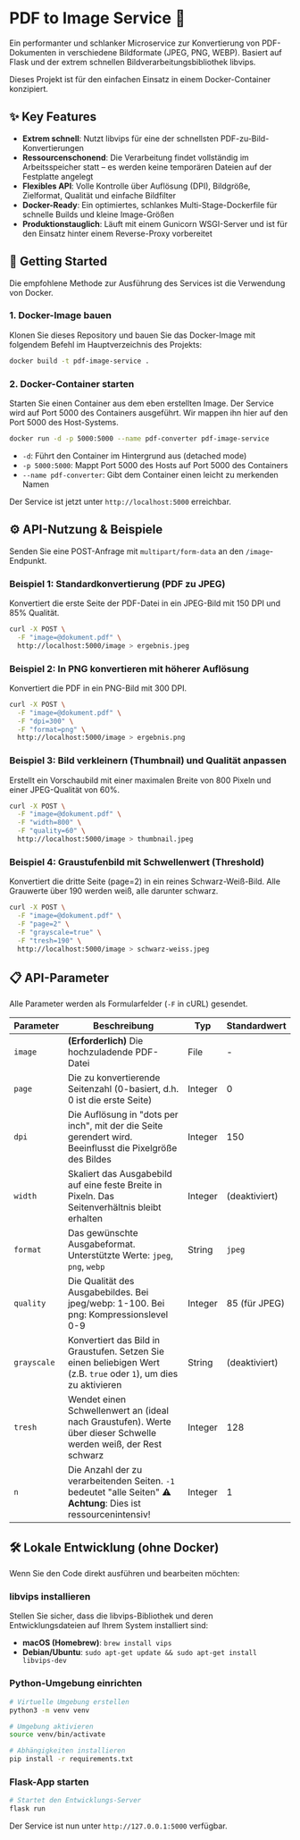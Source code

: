 # PDF to Image Service 🚀

Ein performanter und schlanker Microservice zur Konvertierung von PDF-Dokumenten in verschiedene Bildformate (JPEG, PNG, WEBP). Basiert auf Flask und der extrem schnellen Bildverarbeitungsbibliothek libvips.

Dieses Projekt ist für den einfachen Einsatz in einem Docker-Container konzipiert.

## ✨ Key Features

- **Extrem schnell**: Nutzt libvips für eine der schnellsten PDF-zu-Bild-Konvertierungen
- **Ressourcenschonend**: Die Verarbeitung findet vollständig im Arbeitsspeicher statt – es werden keine temporären Dateien auf der Festplatte angelegt
- **Flexibles API**: Volle Kontrolle über Auflösung (DPI), Bildgröße, Zielformat, Qualität und einfache Bildfilter
- **Docker-Ready**: Ein optimiertes, schlankes Multi-Stage-Dockerfile für schnelle Builds und kleine Image-Größen
- **Produktionstauglich**: Läuft mit einem Gunicorn WSGI-Server und ist für den Einsatz hinter einem Reverse-Proxy vorbereitet

## 🏁 Getting Started

Die empfohlene Methode zur Ausführung des Services ist die Verwendung von Docker.

### 1. Docker-Image bauen

Klonen Sie dieses Repository und bauen Sie das Docker-Image mit folgendem Befehl im Hauptverzeichnis des Projekts:

```bash
docker build -t pdf-image-service .
```

### 2. Docker-Container starten

Starten Sie einen Container aus dem eben erstellten Image. Der Service wird auf Port 5000 des Containers ausgeführt. Wir mappen ihn hier auf den Port 5000 des Host-Systems.

```bash
docker run -d -p 5000:5000 --name pdf-converter pdf-image-service
```

- `-d`: Führt den Container im Hintergrund aus (detached mode)
- `-p 5000:5000`: Mappt Port 5000 des Hosts auf Port 5000 des Containers
- `--name pdf-converter`: Gibt dem Container einen leicht zu merkenden Namen

Der Service ist jetzt unter `http://localhost:5000` erreichbar.

## ⚙️ API-Nutzung & Beispiele

Senden Sie eine POST-Anfrage mit `multipart/form-data` an den `/image`-Endpunkt.

### Beispiel 1: Standardkonvertierung (PDF zu JPEG)

Konvertiert die erste Seite der PDF-Datei in ein JPEG-Bild mit 150 DPI und 85% Qualität.

```bash
curl -X POST \
  -F "image=@dokument.pdf" \
  http://localhost:5000/image > ergebnis.jpeg
```

### Beispiel 2: In PNG konvertieren mit höherer Auflösung

Konvertiert die PDF in ein PNG-Bild mit 300 DPI.

```bash
curl -X POST \
  -F "image=@dokument.pdf" \
  -F "dpi=300" \
  -F "format=png" \
  http://localhost:5000/image > ergebnis.png
```

### Beispiel 3: Bild verkleinern (Thumbnail) und Qualität anpassen

Erstellt ein Vorschaubild mit einer maximalen Breite von 800 Pixeln und einer JPEG-Qualität von 60%.

```bash
curl -X POST \
  -F "image=@dokument.pdf" \
  -F "width=800" \
  -F "quality=60" \
  http://localhost:5000/image > thumbnail.jpeg
```

### Beispiel 4: Graustufenbild mit Schwellenwert (Threshold)

Konvertiert die dritte Seite (page=2) in ein reines Schwarz-Weiß-Bild. Alle Grauwerte über 190 werden weiß, alle darunter schwarz.

```bash
curl -X POST \
  -F "image=@dokument.pdf" \
  -F "page=2" \
  -F "grayscale=true" \
  -F "tresh=190" \
  http://localhost:5000/image > schwarz-weiss.jpeg
```

## 📋 API-Parameter

Alle Parameter werden als Formularfelder (`-F` in cURL) gesendet.

| Parameter   | Beschreibung                                                                                                       | Typ     | Standardwert  |
| ----------- | ------------------------------------------------------------------------------------------------------------------ | ------- | ------------- |
| `image`     | **(Erforderlich)** Die hochzuladende PDF-Datei                                                                     | File    | -             |
| `page`      | Die zu konvertierende Seitenzahl (0-basiert, d.h. 0 ist die erste Seite)                                           | Integer | 0             |
| `dpi`       | Die Auflösung in "dots per inch", mit der die Seite gerendert wird. Beeinflusst die Pixelgröße des Bildes          | Integer | 150           |
| `width`     | Skaliert das Ausgabebild auf eine feste Breite in Pixeln. Das Seitenverhältnis bleibt erhalten                     | Integer | (deaktiviert) |
| `format`    | Das gewünschte Ausgabeformat. Unterstützte Werte: `jpeg`, `png`, `webp`                                            | String  | `jpeg`        |
| `quality`   | Die Qualität des Ausgabebildes. Bei jpeg/webp: 1-100. Bei png: Kompressionslevel 0-9                               | Integer | 85 (für JPEG) |
| `grayscale` | Konvertiert das Bild in Graustufen. Setzen Sie einen beliebigen Wert (z.B. `true` oder `1`), um dies zu aktivieren | String  | (deaktiviert) |
| `tresh`     | Wendet einen Schwellenwert an (ideal nach Graustufen). Werte über dieser Schwelle werden weiß, der Rest schwarz    | Integer | 128           |
| `n`         | Die Anzahl der zu verarbeitenden Seiten. `-1` bedeutet "alle Seiten" ⚠️ **Achtung**: Dies ist ressourcenintensiv!  | Integer | 1             |

## 🛠️ Lokale Entwicklung (ohne Docker)

Wenn Sie den Code direkt ausführen und bearbeiten möchten:

### libvips installieren

Stellen Sie sicher, dass die libvips-Bibliothek und deren Entwicklungsdateien auf Ihrem System installiert sind:

- **macOS (Homebrew)**: `brew install vips`
- **Debian/Ubuntu**: `sudo apt-get update && sudo apt-get install libvips-dev`

### Python-Umgebung einrichten

```bash
# Virtuelle Umgebung erstellen
python3 -m venv venv

# Umgebung aktivieren
source venv/bin/activate

# Abhängigkeiten installieren
pip install -r requirements.txt
```

### Flask-App starten

```bash
# Startet den Entwicklungs-Server
flask run
```

Der Service ist nun unter `http://127.0.0.1:5000` verfügbar.
